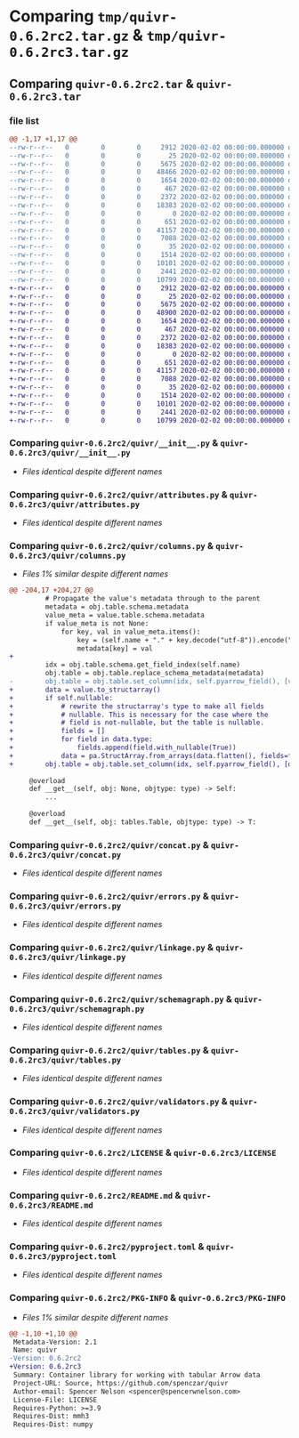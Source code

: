 # Comparing `tmp/quivr-0.6.2rc2.tar.gz` & `tmp/quivr-0.6.2rc3.tar.gz`

## Comparing `quivr-0.6.2rc2.tar` & `quivr-0.6.2rc3.tar`

### file list

```diff
@@ -1,17 +1,17 @@
--rw-r--r--   0        0        0     2912 2020-02-02 00:00:00.000000 quivr-0.6.2rc2/quivr/__init__.py
--rw-r--r--   0        0        0       25 2020-02-02 00:00:00.000000 quivr-0.6.2rc2/quivr/__version__.py
--rw-r--r--   0        0        0     5675 2020-02-02 00:00:00.000000 quivr-0.6.2rc2/quivr/attributes.py
--rw-r--r--   0        0        0    48466 2020-02-02 00:00:00.000000 quivr-0.6.2rc2/quivr/columns.py
--rw-r--r--   0        0        0     1654 2020-02-02 00:00:00.000000 quivr-0.6.2rc2/quivr/concat.py
--rw-r--r--   0        0        0      467 2020-02-02 00:00:00.000000 quivr-0.6.2rc2/quivr/defragment.py
--rw-r--r--   0        0        0     2372 2020-02-02 00:00:00.000000 quivr-0.6.2rc2/quivr/errors.py
--rw-r--r--   0        0        0    18383 2020-02-02 00:00:00.000000 quivr-0.6.2rc2/quivr/linkage.py
--rw-r--r--   0        0        0        0 2020-02-02 00:00:00.000000 quivr-0.6.2rc2/quivr/py.typed
--rw-r--r--   0        0        0      651 2020-02-02 00:00:00.000000 quivr-0.6.2rc2/quivr/schemagraph.py
--rw-r--r--   0        0        0    41157 2020-02-02 00:00:00.000000 quivr-0.6.2rc2/quivr/tables.py
--rw-r--r--   0        0        0     7088 2020-02-02 00:00:00.000000 quivr-0.6.2rc2/quivr/validators.py
--rw-r--r--   0        0        0       35 2020-02-02 00:00:00.000000 quivr-0.6.2rc2/.gitignore
--rw-r--r--   0        0        0     1514 2020-02-02 00:00:00.000000 quivr-0.6.2rc2/LICENSE
--rw-r--r--   0        0        0    10101 2020-02-02 00:00:00.000000 quivr-0.6.2rc2/README.md
--rw-r--r--   0        0        0     2441 2020-02-02 00:00:00.000000 quivr-0.6.2rc2/pyproject.toml
--rw-r--r--   0        0        0    10799 2020-02-02 00:00:00.000000 quivr-0.6.2rc2/PKG-INFO
+-rw-r--r--   0        0        0     2912 2020-02-02 00:00:00.000000 quivr-0.6.2rc3/quivr/__init__.py
+-rw-r--r--   0        0        0       25 2020-02-02 00:00:00.000000 quivr-0.6.2rc3/quivr/__version__.py
+-rw-r--r--   0        0        0     5675 2020-02-02 00:00:00.000000 quivr-0.6.2rc3/quivr/attributes.py
+-rw-r--r--   0        0        0    48900 2020-02-02 00:00:00.000000 quivr-0.6.2rc3/quivr/columns.py
+-rw-r--r--   0        0        0     1654 2020-02-02 00:00:00.000000 quivr-0.6.2rc3/quivr/concat.py
+-rw-r--r--   0        0        0      467 2020-02-02 00:00:00.000000 quivr-0.6.2rc3/quivr/defragment.py
+-rw-r--r--   0        0        0     2372 2020-02-02 00:00:00.000000 quivr-0.6.2rc3/quivr/errors.py
+-rw-r--r--   0        0        0    18383 2020-02-02 00:00:00.000000 quivr-0.6.2rc3/quivr/linkage.py
+-rw-r--r--   0        0        0        0 2020-02-02 00:00:00.000000 quivr-0.6.2rc3/quivr/py.typed
+-rw-r--r--   0        0        0      651 2020-02-02 00:00:00.000000 quivr-0.6.2rc3/quivr/schemagraph.py
+-rw-r--r--   0        0        0    41157 2020-02-02 00:00:00.000000 quivr-0.6.2rc3/quivr/tables.py
+-rw-r--r--   0        0        0     7088 2020-02-02 00:00:00.000000 quivr-0.6.2rc3/quivr/validators.py
+-rw-r--r--   0        0        0       35 2020-02-02 00:00:00.000000 quivr-0.6.2rc3/.gitignore
+-rw-r--r--   0        0        0     1514 2020-02-02 00:00:00.000000 quivr-0.6.2rc3/LICENSE
+-rw-r--r--   0        0        0    10101 2020-02-02 00:00:00.000000 quivr-0.6.2rc3/README.md
+-rw-r--r--   0        0        0     2441 2020-02-02 00:00:00.000000 quivr-0.6.2rc3/pyproject.toml
+-rw-r--r--   0        0        0    10799 2020-02-02 00:00:00.000000 quivr-0.6.2rc3/PKG-INFO
```

### Comparing `quivr-0.6.2rc2/quivr/__init__.py` & `quivr-0.6.2rc3/quivr/__init__.py`

 * *Files identical despite different names*

### Comparing `quivr-0.6.2rc2/quivr/attributes.py` & `quivr-0.6.2rc3/quivr/attributes.py`

 * *Files identical despite different names*

### Comparing `quivr-0.6.2rc2/quivr/columns.py` & `quivr-0.6.2rc3/quivr/columns.py`

 * *Files 1% similar despite different names*

```diff
@@ -204,17 +204,27 @@
         # Propagate the value's metadata through to the parent
         metadata = obj.table.schema.metadata
         value_meta = value.table.schema.metadata
         if value_meta is not None:
             for key, val in value_meta.items():
                 key = (self.name + "." + key.decode("utf-8")).encode("utf-8")
                 metadata[key] = val
+
         idx = obj.table.schema.get_field_index(self.name)
         obj.table = obj.table.replace_schema_metadata(metadata)
-        obj.table = obj.table.set_column(idx, self.pyarrow_field(), [value.to_structarray()])
+        data = value.to_structarray()
+        if self.nullable:
+            # rewrite the structarray's type to make all fields
+            # nullable. This is necessary for the case where the
+            # field is not-nullable, but the table is nullable.
+            fields = []
+            for field in data.type:
+                fields.append(field.with_nullable(True))
+            data = pa.StructArray.from_arrays(data.flatten(), fields=fields)
+        obj.table = obj.table.set_column(idx, self.pyarrow_field(), [data])
 
     @overload
     def __get__(self, obj: None, objtype: type) -> Self:
         ...
 
     @overload
     def __get__(self, obj: tables.Table, objtype: type) -> T:
```

### Comparing `quivr-0.6.2rc2/quivr/concat.py` & `quivr-0.6.2rc3/quivr/concat.py`

 * *Files identical despite different names*

### Comparing `quivr-0.6.2rc2/quivr/errors.py` & `quivr-0.6.2rc3/quivr/errors.py`

 * *Files identical despite different names*

### Comparing `quivr-0.6.2rc2/quivr/linkage.py` & `quivr-0.6.2rc3/quivr/linkage.py`

 * *Files identical despite different names*

### Comparing `quivr-0.6.2rc2/quivr/schemagraph.py` & `quivr-0.6.2rc3/quivr/schemagraph.py`

 * *Files identical despite different names*

### Comparing `quivr-0.6.2rc2/quivr/tables.py` & `quivr-0.6.2rc3/quivr/tables.py`

 * *Files identical despite different names*

### Comparing `quivr-0.6.2rc2/quivr/validators.py` & `quivr-0.6.2rc3/quivr/validators.py`

 * *Files identical despite different names*

### Comparing `quivr-0.6.2rc2/LICENSE` & `quivr-0.6.2rc3/LICENSE`

 * *Files identical despite different names*

### Comparing `quivr-0.6.2rc2/README.md` & `quivr-0.6.2rc3/README.md`

 * *Files identical despite different names*

### Comparing `quivr-0.6.2rc2/pyproject.toml` & `quivr-0.6.2rc3/pyproject.toml`

 * *Files identical despite different names*

### Comparing `quivr-0.6.2rc2/PKG-INFO` & `quivr-0.6.2rc3/PKG-INFO`

 * *Files 1% similar despite different names*

```diff
@@ -1,10 +1,10 @@
 Metadata-Version: 2.1
 Name: quivr
-Version: 0.6.2rc2
+Version: 0.6.2rc3
 Summary: Container library for working with tabular Arrow data
 Project-URL: Source, https://github.com/spenczar/quivr
 Author-email: Spencer Nelson <spencer@spencerwnelson.com>
 License-File: LICENSE
 Requires-Python: >=3.9
 Requires-Dist: mmh3
 Requires-Dist: numpy
```

